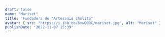 ```yaml
---
draft: false
name: "Mariset"
title: 'Fundadora de "Artesania cholita"'
avatar: { src: "https://i.ibb.co/6vwQQQC/mariset.jpg", alt: "Mariset" }
publishDate: "2022-11-07 15:39"
---
```

